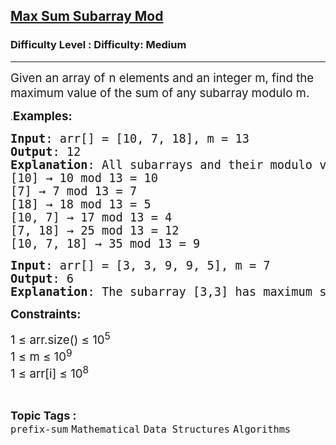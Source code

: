 <h2><a href="https://www.geeksforgeeks.org/problems/max-sum-subarray-mod/1?page=1&difficulty=Medium&status=unsolved&sortBy=latest">Max Sum Subarray Mod</a></h2><h3>Difficulty Level : Difficulty: Medium</h3><hr><div class="problems_problem_content__Xm_eO"><p><span style="font-size: 14pt;">Given an array of<span style="font-family: math;"> </span><span style="font-size: 14pt;">n </span>elements and an integer <span class="katex">m</span>, find the maximum value of the sum of any subarray modulo m.</span></p>
<p>.<strong style="font-size: 18.6667px;">Examples:</strong></p>
<pre><span style="font-size: 14pt;"><strong>Input</strong>: arr[] = [10, 7, 18], m = 13
<strong>Output</strong>: 12
<strong>Explanation</strong>: All subarrays and their modulo values:<br></span><span style="font-size: 18.6667px;">[10] → 10 mod 13 = 10  
[7] → 7 mod 13 = 7  
[18] → 18 mod 13 = 5  
[10, 7] → 17 mod 13 = 4  
[7, 18] → 25 mod 13 = 12  
[10, 7, 18] → 35 mod 13 = 9<br></span></pre>
<pre><span style="font-size: 14pt;"><strong>Input</strong>: arr[] = [3, 3, 9, 9, 5], m = 7
<strong>Output</strong>: 6
<strong>Explanation</strong>: The subarray [3,3] has maximum sub-array sum modulo 7</span></pre>
<p><span style="font-size: 14pt;"><strong>Constraints:</strong></span></p>
<p><span style="font-size: 14pt;">1 ≤ arr.size() ≤ 10<sup>5<br></sup></span><span style="font-size: 14pt;">1 ≤ m ≤&nbsp;10<sup>9</sup><br>1 ≤ arr[i] ≤ 10<sup>8</sup></span></p></div><br><p><span style=font-size:18px><strong>Topic Tags : </strong><br><code>prefix-sum</code>&nbsp;<code>Mathematical</code>&nbsp;<code>Data Structures</code>&nbsp;<code>Algorithms</code>&nbsp;